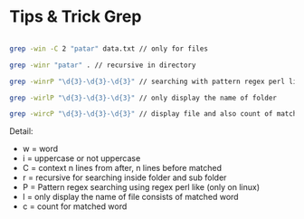 # Tips & Trick Grep


```bash

grep -win -C 2 "patar" data.txt // only for files

grep -winr "patar" . // recursive in directory

grep -winrP "\d{3}-\d{3}-\d{3}" // searching with pattern regex perl like

grep -wirlP "\d{3}-\d{3}-\d{3}" // only display the name of folder

grep -wircP "\d{3}-\d{3}-\d{3}" // display file and also count of matched 

```

Detail:
* w = word
* i = uppercase or not uppercase
* C = context n lines from after, n lines before matched
* r = recursive for searching inside folder and sub folder
* P = Pattern regex searching using regex perl like (only on linux)
* l = only display the name of file consists of matched word
* c = count for matched word
